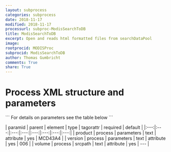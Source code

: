 ```yaml
---
layout: subprocess
categories: subprocess
date: 2018-11-17
modified: 2018-11-17
processurl: subproc-ModisSearchToDB
title: ModisSearchToDB
excerpt: Open and reads html formatted files from searchDataPool
image: 
rootprocid: MODISProc
subprocid: ModisSearchToDB
author: Thomas Gumbricht
comments: True
share: True
---
```


<h1 class='foot-description'>Process XML structure and parameters</h1>
```
For details on parameters see the table below
<?xml version="1.0" ?>
<process>
  <!--Generated from python-->
  <userproj plotid="yourplotid" projectid="yourprojectid" siteid="yoursiteid" system="systemid" tractid="yourtractid" userid="youruserid"/>
  <period endday="DD" endmonth="MM" endyear="YYYY" seasonendday="DD" seasonendmonth="MM" seasonstartday="DD" seasonstartmonth="MM" startday="DD" startmonth="MM" startyear="YYYY" timestep="timestep"/>
  <parameters product="txtstring" version="txtstring"/>
  <srcpath volume="txtstring"/>
</process>
```

| paramid | parent | element | type | tagorattr | required | default |
|:---:|:---:|:---:|:---:|:---:|:---:|:---:|:---:|
| product | process | parameters | text | attribute | yes | MCD43A4 |
| version | process | parameters | text | attribute | yes | 006 |
| volume | process | srcpath | text | attribute | yes | --- |
